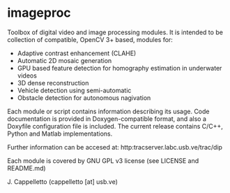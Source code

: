 # imageproc

Toolbox of digital video and image processing modules.
It is intended to be collection of compatible, OpenCV 3+ based, modules for:

- Adaptive contrast enhancement (CLAHE)
- Automatic 2D mosaic generation
- GPU based feature detection for homography estimation in underwater videos
- 3D dense reconstruction
- Vehicle detection using semi-automatic 
- Obstacle detection for autonomous nagivation

Each module or script contains information describing its usage. Code documentation is provided in Doxygen-compatible format, and also
a Doxyfile configuration file is included. The current release contains C/C++, Python and Matlab implementations.

Further information can be accesed at: http:tracserver.labc.usb.ve/trac/dip

Each module is covered by GNU GPL v3 license (see LICENSE and README.md)

J. Cappelletto (cappelletto [at] usb.ve)
